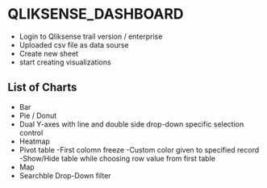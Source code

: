 # QLIKSENSE_DASHBOARD

- Login to Qliksense trail version / enterprise 
- Uploaded csv file as data sourse
- Create new sheet
- start creating visualizations

## List of Charts
* Bar
* Pie / Donut
* Dual Y-axes with line and double side drop-down specific selection control
* Heatmap
* Pivot table
   -First colomn freeze
   -Custom color given to specified record
   -Show/Hide table while choosing row value from first table
* Map
* Searchble Drop-Down filter
  
